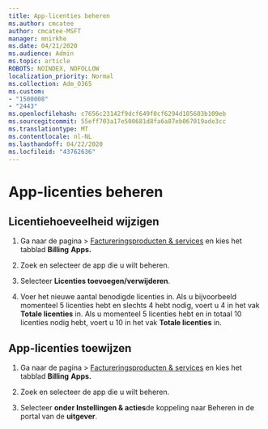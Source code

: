 ```yaml
---
title: App-licenties beheren
ms.author: cmcatee
author: cmcatee-MSFT
manager: mnirkhe
ms.date: 04/21/2020
ms.audience: Admin
ms.topic: article
ROBOTS: NOINDEX, NOFOLLOW
localization_priority: Normal
ms.collection: Adm_O365
ms.custom:
- "1500008"
- "2443"
ms.openlocfilehash: c7656c23142f9dcf649f0cf6294d105603b109eb
ms.sourcegitcommit: 55eff703a17e500681d8fa6a87eb067019ade3cc
ms.translationtype: MT
ms.contentlocale: nl-NL
ms.lasthandoff: 04/22/2020
ms.locfileid: "43762636"
---
```

# <a name="manage-app-licenses"></a>App-licenties beheren

## <a name="to-change-license-quantity"></a>Licentiehoeveelheid wijzigen

1. Ga naar de pagina > [Factureringsproducten & services](https://go.microsoft.com/fwlink/p/?linkid=842054) en kies het tabblad **Billing** **Apps.**

2. Zoek en selecteer de app die u wilt beheren.  

3. Selecteer **Licenties toevoegen/verwijderen**.

4. Voer het nieuwe aantal benodigde licenties in. Als u bijvoorbeeld momenteel 5 licenties hebt en slechts 4 hebt nodig, voert u 4 in het vak **Totale licenties** in. Als u momenteel 5 licenties hebt en in totaal 10 licenties nodig hebt, voert u 10 in het vak **Totale licenties** in.

## <a name="to-assign-app-licenses"></a>App-licenties toewijzen

1. Ga naar de pagina > [Factureringsproducten & services](https://go.microsoft.com/fwlink/p/?linkid=842054) en kies het tabblad **Billing** **Apps.**

2. Zoek en selecteer de app die u wilt beheren.  

3. Selecteer **onder Instellingen & acties**de koppeling naar Beheren in de portal van de **uitgever**.